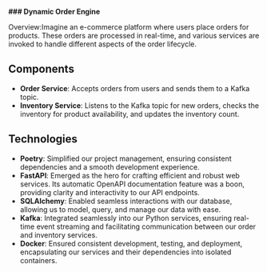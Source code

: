 **### Dynamic Order Engine**


Overview:Imagine an e-commerce platform where users place orders for products. These orders are processed in real-time, and various services are invoked to handle different aspects of the order lifecycle.


## Components

* **Order Service**: Accepts orders from users and sends them to a Kafka topic.
* **Inventory Service**: Listens to the Kafka topic for new orders, checks the inventory for product availability, and updates the inventory count.

## Technologies
* **Poetry**: Simplified our project management, ensuring consistent dependencies and a smooth development experience.
* **FastAPI**: Emerged as the hero for crafting efficient and robust web services. Its automatic OpenAPI documentation feature was a boon, providing clarity and interactivity to our API endpoints.
* **SQLAlchemy**: Enabled seamless interactions with our database, allowing us to model, query, and manage our data with ease.
* **Kafka**: Integrated seamlessly into our Python services, ensuring real-time event streaming and facilitating communication between our order and inventory services.
* **Docker**: Ensured consistent development, testing, and deployment, encapsulating our services and their dependencies into isolated containers.
